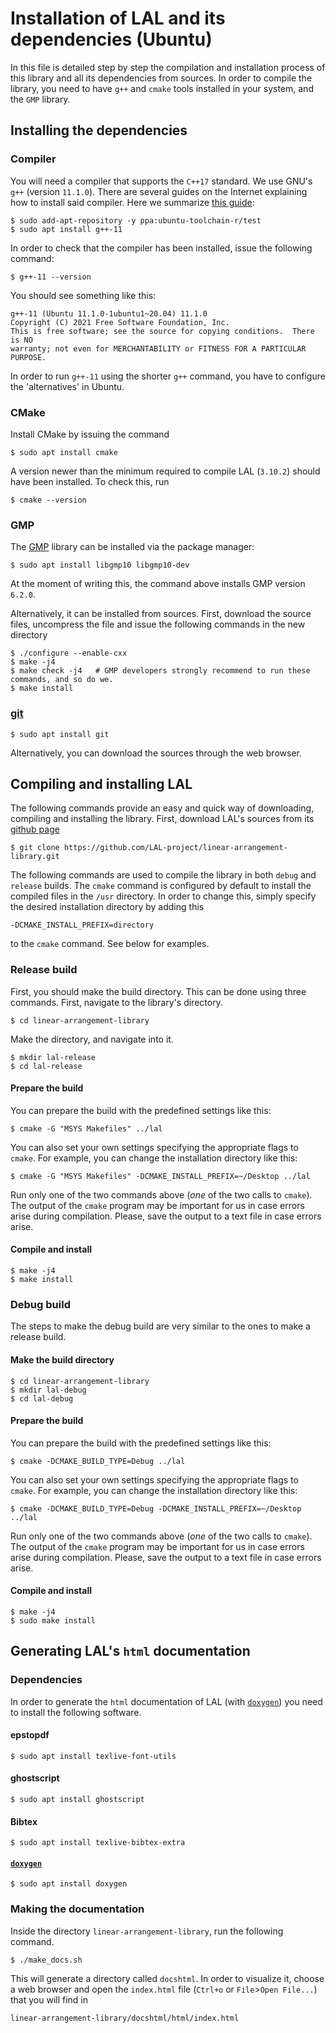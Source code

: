 # Installation of LAL and its dependencies (Ubuntu)

In this file is detailed step by step the compilation and installation process of this library and all its dependencies from sources. In order to compile the library, you need to have `g++` and `cmake` tools installed in your system, and the `GMP` library.

## Installing the dependencies

### Compiler

You will need a compiler that supports the `C++17` standard. We use GNU's `g++` (version `11.1.0`). There are several guides on the Internet explaining how to install said compiler. Here we summarize [this guide](https://lindevs.com/install-g-on-ubuntu/):

	$ sudo add-apt-repository -y ppa:ubuntu-toolchain-r/test
	$ sudo apt install g++-11

In order to check that the compiler has been installed, issue the following command:

	$ g++-11 --version

You should see something like this:

	g++-11 (Ubuntu 11.1.0-1ubuntu1~20.04) 11.1.0
	Copyright (C) 2021 Free Software Foundation, Inc.
	This is free software; see the source for copying conditions.  There is NO
	warranty; not even for MERCHANTABILITY or FITNESS FOR A PARTICULAR PURPOSE.

In order to run `g++-11` using the shorter `g++` command, you have to configure the 'alternatives' in Ubuntu.

### CMake

Install CMake by issuing the command

	$ sudo apt install cmake

A version newer than the minimum required to compile LAL (`3.10.2`) should have been installed. To check this, run

	$ cmake --version

### GMP

The [GMP](https://gmplib.org/) library can be installed via the package manager:

	$ sudo apt install libgmp10 libgmp10-dev

At the moment of writing this, the command above installs GMP version `6.2.0`.

Alternatively, it can be installed from sources. First, download the source files, uncompress the file and issue the following commands in the new directory

	$ ./configure --enable-cxx
	$ make -j4
	$ make check -j4   # GMP developers strongly recommend to run these commands, and so do we.
	$ make install

### [git](https://git-scm.com/)

	$ sudo apt install git

Alternatively, you can download the sources through the web browser.

## Compiling and installing LAL

The following commands provide an easy and quick way of downloading, compiling and installing the library. First, download LAL's sources from its [github page](https://github.com/LAL-project/linear-arrangement-library.git)

	$ git clone https://github.com/LAL-project/linear-arrangement-library.git

The following commands are used to compile the library in both `debug` and `release` builds. The `cmake` command is configured by default to install the compiled files in the `/usr` directory. In order to change this, simply specify the desired installation directory by adding this

	-DCMAKE_INSTALL_PREFIX=directory

to the `cmake` command. See below for examples.

### Release build

First, you should make the build directory. This can be done using three commands. First, navigate to the library's directory.

	$ cd linear-arrangement-library

Make the directory, and navigate into it.

	$ mkdir lal-release
	$ cd lal-release

#### Prepare the build

You can prepare the build with the predefined settings like this:

	$ cmake -G "MSYS Makefiles" ../lal

You can also set your own settings specifying the appropriate flags to `cmake`. For example, you can change the installation directory like this:

	$ cmake -G "MSYS Makefiles" -DCMAKE_INSTALL_PREFIX=~/Desktop ../lal

Run only one of the two commands above (*one* of the two calls to `cmake`). The output of the `cmake` program may be important for us in case errors arise during compilation. Please, save the output to a text file in case errors arise.

#### Compile and install

	$ make -j4
	$ make install

### Debug build

The steps to make the debug build are very similar to the ones to make a release build. 

#### Make the build directory

	$ cd linear-arrangement-library
	$ mkdir lal-debug
	$ cd lal-debug

#### Prepare the build

You can prepare the build with the predefined settings like this:

	$ cmake -DCMAKE_BUILD_TYPE=Debug ../lal

You can also set your own settings specifying the appropriate flags to `cmake`. For example, you can change the installation directory like this:

	$ cmake -DCMAKE_BUILD_TYPE=Debug -DCMAKE_INSTALL_PREFIX=~/Desktop ../lal

Run only one of the two commands above (*one* of the two calls to `cmake`). The output of the `cmake` program may be important for us in case errors arise during compilation. Please, save the output to a text file in case errors arise.

#### Compile and install

	$ make -j4
	$ sudo make install

## Generating LAL's `html` documentation

### Dependencies

In order to generate the `html` documentation of LAL (with [`doxygen`](https://www.doxygen.nl/index.html)) you need to install the following software.

#### epstopdf

	$ sudo apt install texlive-font-utils

#### ghostscript

	$ sudo apt install ghostscript

#### Bibtex

	$ sudo apt install texlive-bibtex-extra

#### [`doxygen`](https://www.doxygen.nl/index.html)

	$ sudo apt install doxygen

### Making the documentation

Inside the directory `linear-arrangement-library`, run the following command.

	$ ./make_docs.sh

This will generate a directory called `docshtml`. In order to visualize it, choose a web browser and open the `index.html` file (`Ctrl+o` or `File`>`Open File...`) that you will find in

	linear-arrangement-library/docshtml/html/index.html
